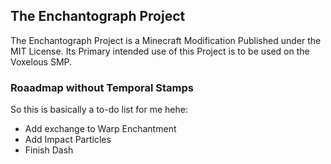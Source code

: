 ## The Enchantograph Project
The Enchantograph Project is a Minecraft Modification Published under the MIT License. Its Primary intended use of this Project is to be used on the Voxelous SMP.

### Roaadmap without Temporal Stamps
So this is basically a to-do list for me hehe:
- Add exchange to Warp Enchantment
- Add Impact Particles
- Finish Dash